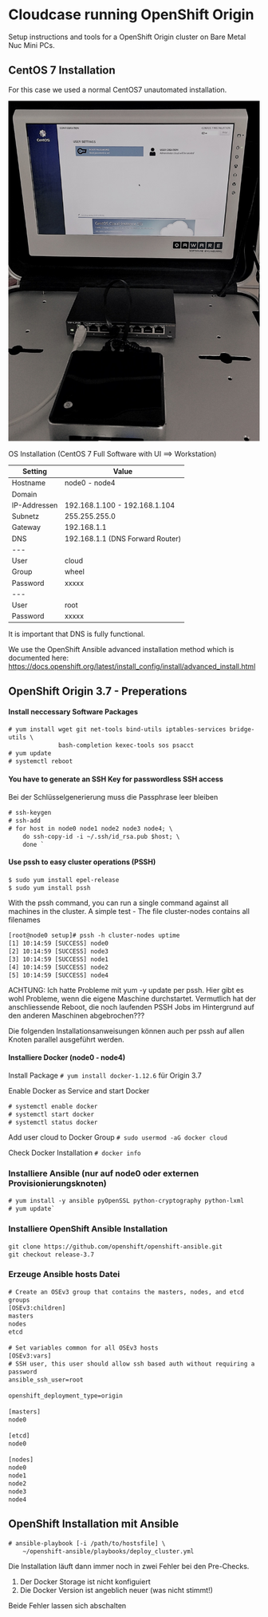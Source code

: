 # Cloudcase running OpenShift Origin
Setup instructions and tools for a OpenShift Origin cluster on Bare Metal Nuc Mini PCs.

## CentOS 7 Installation
For this case we used a normal CentOS7 unautomated installation. 

![Koffer|2x](KofferV2.jpg)

OS Installation (CentOS 7 Full Software with UI ==> Workstation)

| Setting       | Value                            | 
| ------------- | ---------------------------------|  
| Hostname      |  node0 - node4                   |
| Domain        |                                  |
| IP-Addressen  | 192.168.1.100 - 192.168.1.104    |
| Subnetz       | 255.255.255.0                    |
| Gateway       | 192.168.1.1                      |
| DNS           | 192.168.1.1 (DNS Forward Router) |
| ---                                              |
| User          | cloud                            |
| Group         | wheel                            |
| Password      | xxxxx                            |
| ---                                              |
| User          | root                             |
| Password      | xxxxx                            |

It is important that DNS is fully functional.

We use the OpenShift Ansible advanced installation method which is documented here:
https://docs.openshift.org/latest/install_config/install/advanced_install.html


## OpenShift Origin 3.7 - Preperations
#### Install neccessary Software Packages
```
# yum install wget git net-tools bind-utils iptables-services bridge-utils \
              bash-completion kexec-tools sos psacct
# yum update
# systemctl reboot
```

#### You have to generate an SSH Key for passwordless SSH access
Bei der Schlüsselgenerierung muss die Passphrase leer bleiben
```
# ssh-keygen
# ssh-add
# for host in node0 node1 node2 node3 node4; \
    do ssh-copy-id -i ~/.ssh/id_rsa.pub $host; \
    done `
```

#### Use pssh to easy cluster operations (PSSH)
```
$ sudo yum install epel-release
$ sudo yum install pssh
```

With the pssh command, you can run a single command against all machines in the cluster.
A simple test - The file cluster-nodes contains all filenames
```
[root@node0 setup]# pssh -h cluster-nodes uptime
[1] 10:14:59 [SUCCESS] node0
[2] 10:14:59 [SUCCESS] node3
[3] 10:14:59 [SUCCESS] node1
[4] 10:14:59 [SUCCESS] node2
[5] 10:14:59 [SUCCESS] node4
```

ACHTUNG: Ich hatte Probleme mit yum -y update per pssh. Hier gibt es wohl Probleme, 
wenn die eigene Maschine durchstartet. Vermutlich hat der anschliessende Reboot, die
noch laufenden PSSH Jobs im Hintergrund auf den anderen Maschinen abgebrochen???

Die folgenden Installationsanweisungen können auch per pssh auf allen Knoten parallel ausgeführt werden.

#### Installiere Docker (node0 - node4)
Install Package
`# yum install docker-1.12.6` für Origin 3.7

Enable Docker as Service and start Docker
```
# systemctl enable docker
# systemctl start docker
# systemctl status docker
```

Add user cloud to Docker Group
`# sudo usermod -aG docker cloud`

Check Docker Installation
`# docker info`


### Installiere Ansible (nur auf node0 oder externen Provisionierungsknoten)
```
# yum install -y ansible pyOpenSSL python-cryptography python-lxml
# yum update`
```

### Installiere OpenShift Ansible Installation
```
git clone https://github.com/openshift/openshift-ansible.git
git checkout release-3.7
```

### Erzeuge Ansible hosts Datei
```
# Create an OSEv3 group that contains the masters, nodes, and etcd groups
[OSEv3:children]
masters
nodes
etcd

# Set variables common for all OSEv3 hosts
[OSEv3:vars]
# SSH user, this user should allow ssh based auth without requiring a password
ansible_ssh_user=root

openshift_deployment_type=origin

[masters]
node0

[etcd]
node0 

[nodes]
node0
node1
node2
node3
node4
```

## OpenShift Installation mit Ansible
```
# ansible-playbook [-i /path/to/hostsfile] \
    ~/openshift-ansible/playbooks/deploy_cluster.yml
```

Die Installation läuft dann immer noch in zwei Fehler bei den Pre-Checks.
1. Der Docker Storage ist nicht konfiguiert
2. Die Docker Version ist angeblich neuer (was nicht stimmt!)

Beide Fehler lassen sich abschalten
